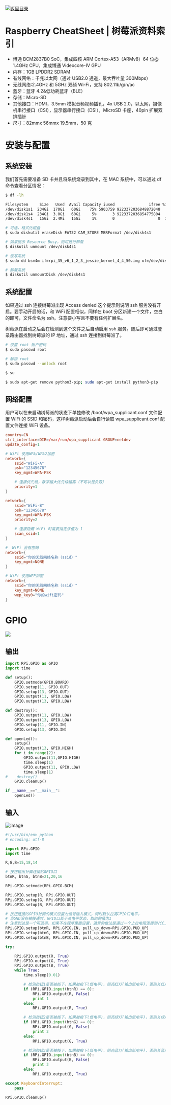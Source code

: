 [![返回目录](https://parg.co/UCb)](https://github.com/wxyyxc1992/Awesome-CheatSheet)

# Raspberry CheatSheet | 树莓派资料索引

- 博通 BCM2837B0 SoC，集成四核 ARM Cortex-A53（ARMv8）64 位@ 1.4GHz CPU，集成博通 Videocore-IV GPU
- 内存：1GB LPDDR2 SDRAM
- 有线网络：千兆以太网（通过 USB2.0 通道，最大吞吐量 300Mbps）
- 无线网络:2.4GHz 和 5GHz 双频 Wi-Fi，支持 802.11b/g/n/ac
- 蓝牙：蓝牙 4.2&低功耗蓝牙（BLE）
- 存储：Micro-SD
- 其他接口：HDMI，3.5mm 模拟音频视频插孔，4x USB 2.0，以太网，摄像机串行接口（CSI），显示器串行接口（DSI），MicroSD 卡座，40pin 扩展双排插针
- 尺寸：82mmx 56mmx 19.5mm，50 克

# 安装与配置

## 系统安装

我们首先需要准备 SD 卡并且将系统烧录到其中，在 MAC 系统中，可以通过 df 命令查看分区情况：

```sh
$ df -lh

Filesystem     Size   Used  Avail Capacity iused               ifree %iused  Mounted on
/dev/disk1s1  234Gi  170Gi   60Gi    75% 5903759 9223372036848872048    0%   /
/dev/disk1s4  234Gi  3.0Gi   60Gi     5%       3 9223372036854775804    0%   /private/var/vm
/dev/disk4s1   15Gi  2.4Mi   15Gi     1%       0                   0  100%   /Volumes/NO NAME

# 可选，格式化磁盘
$ sudo diskutil eraseDisk FAT32 CAM_STORE MBRFormat /dev/disk4s1

# 如果提示 Resource Busy，则可进行卸载
$ diskutil unmount /dev/disk4s1

# 烧写系统
$ sudo dd bs=4m if=rpi_35_v6_1_2_3_jessie_kernel_4_4_50.img of=/dev/disk4s1

# 卸载系统
$ diskutil unmountDisk /dev/disk4s1
```

## 系统配置

如果通过 ssh 连接树莓派出现 Access denied 这个提示则说明 ssh 服务没有开启。要手动开启的话，和 WiFi 配置相似，同样在 boot 分区新建一个文件，空白的即可，文件命名为 ssh。注意要小写且不要有任何扩展名。

树莓派在启动之后会在检测到这个文件之后自动启用 ssh 服务。随后即可通过登录路由器找到树莓派的 IP 地址，通过 ssh 连接到树莓派了。

```sh
# 设置 root 账户密码
$ sudo passwd root

# 解锁 root
$ sudo passwd --unlock root

$ su

$ sudo apt-get remove python3-pip; sudo apt-get install python3-pip
```

## 网络配置

用户可以在未启动树莓派的状态下单独修改 /boot/wpa_supplicant.conf 文件配置 WiFi 的 SSID 和密码，这样树莓派启动后会自行读取 wpa_supplicant.conf 配置文件连接 WiFi 设备。

```conf
country=CN
ctrl_interface=DIR=/var/run/wpa_supplicant GROUP=netdev
update_config=1

# WiFi 使用WPA/WPA2加密
network={
    ssid="WiFi-A"
    psk="12345678"
    key_mgmt=WPA-PSK

    # 连接优先级，数字越大优先级越高（不可以是负数）
    priority=1
}

network={
    ssid="WiFi-B"
    psk="12345678"
    key_mgmt=WPA-PSK
    priority=2

    # 连接隐藏 WiFi 时需要指定该值为 1
    scan_ssid=1
}

#  WiFi 没有密码
network={
    ssid="你的无线网络名称（ssid）"
    key_mgmt=NONE
}

# WiFi 使用WEP加密
network={
    ssid="你的无线网络名称（ssid）"
    key_mgmt=NONE
    wep_key0="你的wifi密码"
}
```

# GPIO

![](https://imgsa.baidu.com/exp/pic/item/9304c888d43f8794e438169fd51b0ef41ad53a78.jpg)

## 输出

```py
import RPi.GPIO as GPIO
import time

def setup():
    GPIO.setmode(GPIO.BOARD)
    GPIO.setup(11, GPIO.OUT)
    GPIO.setup(13, GPIO.OUT)
    GPIO.output(11, GPIO.LOW)
    GPIO.output(13, GPIO.LOW)

def destroy():
    GPIO.output(11, GPIO.LOW)
    GPIO.output(13, GPIO.LOW)
    GPIO.setup(11, GPIO.IN)
    GPIO.setup(13, GPIO.IN)

def openLed():
    setup()
    GPIO.output(13, GPIO.HIGH)
    for i in range(2):
        GPIO.output(11,GPIO.HIGH)
        time.sleep(1)
        GPIO.output(11, GPIO.LOW)
        time.sleep(1)
#    destroy()
    GPIO.cleanup()

if __name__=="__main__":
    openLed()
```

## 输入

![image](https://user-images.githubusercontent.com/5803001/44529356-7d6db780-a71e-11e8-8e9f-ee98249adeee.png)

```py
#!/usr/bin/env python
# encoding: utf-8

import RPi.GPIO
import time

R,G,B=15,18,14

# 按钮输出针脚连接的GPIO口
btnR, btnG, btnB=21,20,16

RPi.GPIO.setmode(RPi.GPIO.BCM)

RPi.GPIO.setup(R, RPi.GPIO.OUT)
RPi.GPIO.setup(G, RPi.GPIO.OUT)
RPi.GPIO.setup(B, RPi.GPIO.OUT)

# 按钮连接的GPIO针脚的模式设置为信号输入模式，同时默认拉高GPIO口电平，
# 当GND没有被接通时，GPIO口处于高电平状态，取的的值为1
# 注意到这是一个可选项，如果不在程序里面设置，通常的做法是通过一个上拉电阻连接到VCC上使之默认保持高电平
RPi.GPIO.setup(btnR, RPi.GPIO.IN, pull_up_down=RPi.GPIO.PUD_UP)
RPi.GPIO.setup(btnG, RPi.GPIO.IN, pull_up_down=RPi.GPIO.PUD_UP)
RPi.GPIO.setup(btnB, RPi.GPIO.IN, pull_up_down=RPi.GPIO.PUD_UP)

try:

	RPi.GPIO.output(R, True)
	RPi.GPIO.output(G, True)
	RPi.GPIO.output(B, True)
	while True:
		time.sleep(0.01)

		# 检测按钮1是否被按下，如果被按下(低电平)，则亮红灯(输出低电平)，否则关红灯
		if (RPi.GPIO.input(btnR) == 0):
			RPi.GPIO.output(R, False)
            print 1
		else:
			RPi.GPIO.output(R, True)

		# 检测按钮2是否被按下，如果被按下(低电平)，则亮绿灯(输出低电平)，否则关绿灯
		if (RPi.GPIO.input(btnG) == 0):
			RPi.GPIO.output(G, False)
            print 2
		else:
			RPi.GPIO.output(G, True)

		# 检测按钮3是否被按下，如果被按下(低电平)，则亮蓝灯(输出低电平)，否则关蓝灯
		if (RPi.GPIO.input(btnB) == 0):
			RPi.GPIO.output(B, False)
            print 3
		else:
			RPi.GPIO.output(B, True)

except KeyboardInterrupt:
	pass

RPi.GPIO.cleanup()
```
